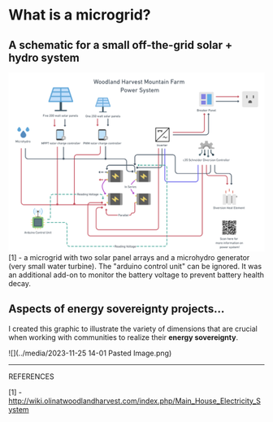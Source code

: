 # What is a microgrid?


## A schematic for a small off-the-grid solar + hydro system
![](../media/cleanshot_2023-11-25-at-13-56-21@2x.png)
[1] - a microgrid with two solar panel arrays and a microhydro generator (very small water turbine). The "arduino control unit" can be ignored. It was an additional add-on to monitor the battery voltage to prevent battery health decay. 

## Aspects of energy sovereignty projects...
I created this graphic to illustrate the variety of dimensions that are crucial when working with communities to realize their **energy sovereignty**. 

![](../media/2023-11-25 14-01 Pasted Image.png)


________
REFERENCES

[1] - http://wiki.olinatwoodlandharvest.com/index.php/Main_House_Electricity_System
